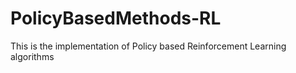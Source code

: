 # PolicyBasedMethods-RL
This is the implementation of Policy based Reinforcement Learning algorithms
